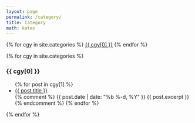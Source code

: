 ```yaml
---
layout: page
permalink: /category/
title: Category
math: katex
---
```

<span> {% for cgy in site.categories %} <a href="#{{ cgy[0] | slugify }}">{{ cgy[0] }}</a> {% endfor %} </span>

{% for cgy in site.categories %}
  <h3 id="{{ cgy[0] | slugify }}">{{ cgy[0] }}</h3>
  <ul>
    {% for post in cgy[1] %}
      <li><a href="{{ site.baseurl }}{{ post.url }}">{{ post.title }}</a></li>
      {% comment %}
      {{ post.date | date: "%b %-d, %Y" }}
      {{ post.excerpt }}
      {% endcomment %}
    {% endfor %}
  </ul>
{% endfor %}


